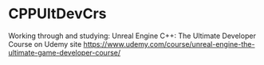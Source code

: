 # CPPUltDevCrs

Working through and studying: 
Unreal Engine C++: The Ultimate Developer Course 
on Udemy site
https://www.udemy.com/course/unreal-engine-the-ultimate-game-developer-course/
